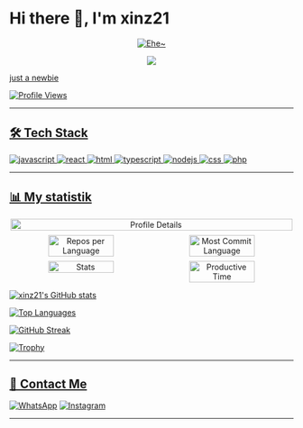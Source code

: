 # Hi there 👋, I'm xinz21
<p align="center">
  <a href="https://github.com/Xinz21"><img src="http://readme-typing-svg.herokuapp.com?color=7FFF00&center=true&vCenter=true&multiline=false&lines=Welcome+To+My+Github+Profile;XinZ" alt="Ehe~">
</p>

  <p align='center'>
<img src='https://github-widgetbox.vercel.app/api/profile?username=xinz21&data=stars' />
</p>

just a newbie

![Profile Views](https://komarev.com/ghpvc/?username=xinz21&color=blueviolet)

---
## 🛠️ Tech Stack
![javascript](https://img.shields.io/badge/-javascript-05122A?style=flat&logo=javascript) ![react](https://img.shields.io/badge/-react-05122A?style=flat&logo=react) ![html](https://img.shields.io/badge/-html-05122A?style=flat&logo=html) ![typescript](https://img.shields.io/badge/-typescript-05122A?style=flat&logo=typescript) ![nodejs](https://img.shields.io/badge/-nodejs-05122A?style=flat&logo=nodejs) ![css](https://img.shields.io/badge/-css-05122A?style=flat&logo=css) ![php](https://img.shields.io/badge/-php-05122A?style=flat&logo=php)

---
## 📊 My statistik

<div align="center" style="display: flex; flex-wrap: wrap; justify-content: center; gap: 8px;">
    <img src="http://github-profile-summary-cards.vercel.app/api/cards/profile-details?username=xinz21&theme=nightowl" alt="Profile Details" style="width: 100%; max-width: 500px;">
    <img src="http://github-profile-summary-cards.vercel.app/api/cards/repos-per-language?username=xinz21&theme=nightowl" alt="Repos per Language" style="width: 48%; max-width: 300px;">
    <img src="http://github-profile-summary-cards.vercel.app/api/cards/most-commit-language?username=xinz21&theme=nightowl" alt="Most Commit Language" style="width: 48%; max-width: 300px;">
    <img src="http://github-profile-summary-cards.vercel.app/api/cards/stats?username=xinz21&theme=nightowl" alt="Stats" style="width: 48%; max-width: 300px;">
    <img src="http://github-profile-summary-cards.vercel.app/api/cards/productive-time?username=xinz21&theme=nightowl&utcOffset=8" alt="Productive Time" style="width: 48%; max-width: 300px;">
</div>

![xinz21's GitHub stats](https://github-readme-stats.vercel.app/api?username=xinz21&show_icons=true&theme=nightowl)

![Top Languages](https://github-readme-stats.vercel.app/api/top-langs/?username=xinz21&layout=compact&theme=nightowl)

![GitHub Streak](https://github-readme-streak-stats.herokuapp.com/?user=xinz21&theme=nightowl)

![Trophy](https://github-profile-trophy.vercel.app/?username=xinz21&theme=nightowl&row=1)

---
## 👥 Contact Me
 [![WhatsApp](https://img.shields.io/badge/WhatsApp-25D366?style=flat&logo=whatsapp&logoColor=white)](https://wa.me/6281319810300)
 [![Instagram](https://img.shields.io/badge/Instagram-E4405F?style=flat&logo=instagram&logoColor=white)](https://www.instagram.com/takashiizuki0/)
 
--- 

